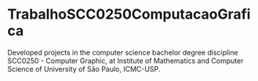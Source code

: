# TrabalhoSCC0250ComputacaoGrafica
Developed projects in the computer science bachelor degree discipline SCC0250 - Computer Graphic, at Institute of Mathematics and Computer Science of University of São Paulo, ICMC-USP.
